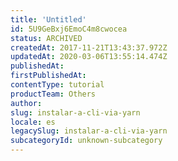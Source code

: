 ```yaml
---
title: 'Untitled'
id: 5U9GeBxj6EmoC4m8cwocea
status: ARCHIVED
createdAt: 2017-11-21T13:43:37.972Z
updatedAt: 2020-03-06T13:55:14.474Z
publishedAt: 
firstPublishedAt: 
contentType: tutorial
productTeam: Others
author: 
slug: instalar-a-cli-via-yarn
locale: es
legacySlug: instalar-a-cli-via-yarn
subcategoryId: unknown-subcategory
---
```



